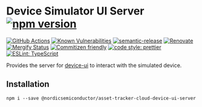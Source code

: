# Device Simulator UI Server [![npm version](https://img.shields.io/npm/v/@nordicsemiconductor/asset-tracker-cloud-device-ui-server.svg)](https://www.npmjs.com/package/@nordicsemiconductor/asset-tracker-cloud-device-ui-server)

[![GitHub Actions](https://github.com/NordicSemiconductor/asset-tracker-cloud-device-ui-server-js/workflows/Test%20and%20Release/badge.svg)](https://github.com/NordicSemiconductor/asset-tracker-cloud-device-ui-server-js/actions)
[![Known Vulnerabilities](https://snyk.io/test/github/NordicSemiconductor/asset-tracker-cloud-device-ui-server-js/badge.svg?targetFile=package.json)](https://snyk.io/test/github/NordicSemiconductor/asset-tracker-cloud-device-ui-server-js?targetFile=package.json)
[![semantic-release](https://img.shields.io/badge/%20%20%F0%9F%93%A6%F0%9F%9A%80-semantic--release-e10079.svg)](https://github.com/semantic-release/semantic-release)
[![Renovate](https://img.shields.io/badge/renovate-enabled-brightgreen.svg)](https://renovatebot.com)
[![Mergify Status](https://img.shields.io/endpoint.svg?url=https://gh.mergify.io/badges/NordicSemiconductor/asset-tracker-cloud-device-ui-server-js)](https://mergify.io)
[![Commitizen friendly](https://img.shields.io/badge/commitizen-friendly-brightgreen.svg)](http://commitizen.github.io/cz-cli/)
[![code style: prettier](https://img.shields.io/badge/code_style-prettier-ff69b4.svg)](https://github.com/prettier/prettier/)
[![ESLint: TypeScript](https://img.shields.io/badge/ESLint-TypeScript-blue.svg)](https://github.com/typescript-eslint/typescript-eslint)

Provides the server for
[device-ui](https://github.com/NordicSemiconductor/asset-tracker-cloud-device-ui-js)
to interact with the simulated device.

## Installation

    npm i --save @nordicsemiconductor/asset-tracker-cloud-device-ui-server

